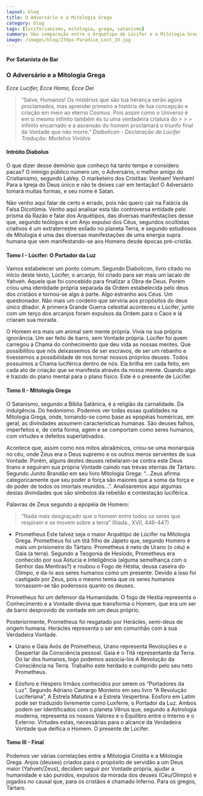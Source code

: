 ```yaml
---
layout: blog
title: O Adversário e a Mitologia Grega
category: blog
tags: [luciferianismo, mitologia, grega, satanismo]  
summary: Uma comparação entre o Arquétipo de Lúcifer e a Mitologia Grega
image: /images/blog/270px-Paradise_Lost_19.jpg
---
```

#### Por Satanista de Bar

### O Adversário e a Mitologia Grega
*Ecce Lucifer, Ecce Homo, Ecce Dei*

>“Salve, Humanos! Os mistérios que são tua herança serão agora proclamados, mas aprendei primeiro a história de tua concepção e  criação em meio ao eterno Cosmos. Pois assim como o Universo é em si mesmo infinito também és tu uma verdadeira criatura do > > > infinito encarnado e a ascensão do homem proclamará o triunfo final da Vontade que não morre.”
                                                                                _Diabolicon - Declaração de Lúcifer_
                                                                                _Tradução: Morbitvs Vividvs_

#### Intróito Diabolus

O que dizer desse demônio que conheço há tanto tempo e considero pacas?
O inimigo público número um, o Adversário, o melhor amigo do Cristianismo, segundo LaVey. O marketeiro dos Cristitas: Venham! Venham! Para a Igreja do Deus único e não te deixes cair em tentação! O Adversário tomará muitas formas, e seu nome é Satan.

Não venho aqui falar de certo e errado, pois não quero cair na Falácia da Falsa Dicotômia. Venho aqui analisar esta tão controversa entidade pelo prisma da Razão e falar dos Arquétipos, das diversas manifestações desse que, segundo teólogos é um Anjo expulso dos Céus, segundos ocultistas criativos é um extraterrestre exilado no planeta Terra, e segundo estudiosos de Mitologia é uma das diversas manifestações de uma energia supra humana que vem manifestando-se aos Homens desde épocas pré-cristãs.

#### Tomo I - Lúcifer: O Portador da Luz

Vamos estabelecer um ponto comum. Segundo Diabolicon, livro citado no início deste texto, Lúcifer, o arcanjo, foi criado para ser mais um lacaio de Yahveh. Aquele que foi concebido para finalizar a Obra de Deus. Porém criou uma identidade própria separada da Ordem estabelecida pelo deus dos cristãos e tornou-se algo à parte. Algo estranho aos Céus. Um questionador. Não mais um cordeiro que serviria aos propósitos do deus único ditador. A primeira Grande Guerra celestial aconteceu e Lúcifer, junto com um terço dos arcanjos foram expulsos da Ordem para o Caos e lá criaram sua morada.

O Homem era mais um animal sem mente própria. Vivia na sua própria ignorância. Um ser feito de barro, sem Vontade própria. Lúcifer foi quem carregou a Chama do conhecimento que deu vida as nossas mentes. Que possibilitou que nós deixassemos de ser escravos, de ser um rebanho e tivessemos a possibilidade de nos tornar nossos próprios deuses. Todos possuímos a Chama luciférica dentro de nós. Ela brilha em cada feito, em cada ato de criação que se manifesta através da nossa mente. Quando algo é trazido do plano mental para o plano físico. Este é o presente de Lúcifer.

#### Tomo II  - Mitologia Grega

O Satanismo, segundo a Bíblia Satânica, é a religião da carnalidade. Da indulgência. Do hedonismo. Podemos ver todas essas qualidades na Mitologia Grega, onde, tomando-se como base as epopéias homéricas, em geral, as divindades assumem características humanas. São deuses falhos, imperfeitos e, de certa forma, agem e se comportam como seres humanos, com virtudes e defeitos superlativados.

Acontece que, assim como nos mitos abraâmicos, criou-se uma monarquia no céu, onde Zeus era o Deus supremo e os outros meros serventes de sua Vontade. Porém, alguns destes deuses rebelaram-se contra este Deus tirano e seguiram sua própria Vontade caindo nas trevas eternas de Tártaro. Segundo Junito Brandão em seu livro Mitologia Grega: “...Zeus afirma categoricamente que seu poder e força são maiores que a soma da força e do poder de todos os imortais reunidos...”.   Analisaremos aqui algumas destas divindades que são símbolos da rebelião e contestação luciférica.

Palavras de Zeus segundo a epopéia de Homero:

>“Nada mais desgraçado que o homem entre todos os seres que respiram e se movem sobre a terra”
(Ilíada., XVII, 446-447)

* Prometheus
Este talvez seja o maior Arquétipo de Lúcifer na Mitologia Grega. Prometheus foi um titã filho de Jápeto que, segundo Homero é mais um prisioneiro do Tártaro. Prometheus é neto de Urano (o céu) e Gaia (a terra).
Segundo a Teogonia de Hesíodo, Prometheus era conhecido por sua Astucia e Inteligência (alguma semelhança com o Senhor das Mentiras?) e roubou o Fogo de Héstia, deusa caseira do Olimpo, e da-lo aos seres humanos como um presente. Devido a isso foi castigado por Zeus, pois o mesmo temia que os seres humanos tornassem-se tão poderosos quanto os deuses.

Prometheus foi um defensor da Humanidade. O fogo de Hestia representa o Conhecimento e a Vontade divina que transforma o Homem, que era um ser de barro desprovido de vontade em um deus próprio.

Posteriormente, Prometheus foi resgatado por Herácles, semi-deus de origem humana. Herácles representa o ser em comunhão com a sua Verdadeira Vontade.

* Urano e Gaia
Avós de Prometheus, Urano representa Revoluções e o Despertar da Consciência pessoal. Gaia é o Titã representante da Terra. Do lar dos humanos, logo podemos associa-los A Revolução da Consciência na Terra. Trabalho este herdado e cumprido pelo seu neto Prometheus.

* Eósforo e Héspero
Irmãos conhecidos por serem os “Portadores da Luz”. Segundo Adriano Camargo Monteiro em seu livro “A Revolução Luciferiana”, A Estrela Matutina e a Estrela Vespertina. Eósforo em Latim pode ser traduzido livremente como Luxferre, o Portador da Luz. Ambos podem ser identificados com o planeta Vênus que, segundo a Astrologia moderna, representa os nossos Valores e o Equilíbro entre o Interno e o Externo. Virtudes estas, necessárias para o alcance da Verdadeira Vontade que deifica o Homem. O presente de Lúcifer.


#### Tomo III - Final

Podemos ver várias correlações entre a Mitologia Cristita e a Mitologia Grega. Anjos (deuses) criados para o propósito de servidão a um Deus maior (Yahveh/Zeus), decidem seguir por Vontade própria, ajudar a humanidade e são punidos, expulsos da morada dos deuses (Céu/Olimpo) e jogados no causal que, para os cristãos é chamado Inferno. Para os gregos, Tártaro.
